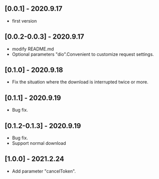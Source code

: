 ## [0.0.1] - 2020.9.17
- first version

## [0.0.2-0.0.3] - 2020.9.17
- modify README.md
- Optional parameters "dio".Convenient to customize request settings.

## [0.1.0] - 2020.9.18
- Fix the situation where the download is interrupted twice or more.

## [0.1.1] - 2020.9.19
- Bug fix.

## [0.1.2-0.1.3] - 2020.9.19
- Bug fix.
- Support normal download

## [1.0.0] - 2021.2.24
- Add parameter "cancelToken".